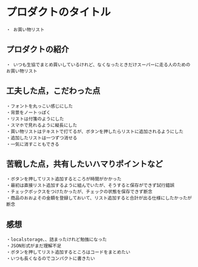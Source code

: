 # プロダクトのタイトル
    ・ お買い物リスト

## プロダクトの紹介
    ・ いつも生協でまとめ買いしているけれど、なくなったときだけスーパーに走る人のためのお買い物リスト


## 工夫した点，こだわった点
    ・フォントを丸っこい感じにした
    ・背景をノートっぽく
    ・リストは付箋のようにした
    ・スマホで見れるように縦長にした
    ・買い物リストはテキストで打てるが、ボタンを押したらリストに追加されるようにした
    ・追加したリストは一つずつ消せる
    ・一気に消すこともできる
    
    


## 苦戦した点，共有したいハマりポイントなど
    ・ボタンを押してリスト追加するところが時間がかかった
    ・最初は直接リスト追加するように組んでいたが、そうすると保存ができず試行錯誤
    ・チェックボックスをつけたかったが、チェックの状態を保存できず断念
    ・商品のおおよその金額を登録しておいて、リスト追加すると合計が出る仕様にしたかったが断念



## 感想
    ・localstorage、、詰まったけれど勉強になった
    ・JSON形式がまだ理解不足
    ・ボタンを押してリスト追加するところはコードをまとめたい
    ・いつも長くなるのでコンパクトに書きたい